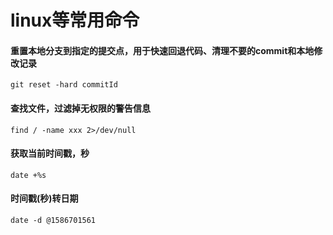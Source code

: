 # linux等常用命令

#### 重置本地分支到指定的提交点，用于快速回退代码、清理不要的commit和本地修改记录
    git reset -hard commitId

#### 查找文件，过滤掉无权限的警告信息
    find / -name xxx 2>/dev/null
    
#### 获取当前时间戳，秒
    date +%s
    
#### 时间戳(秒)转日期
    date -d @1586701561